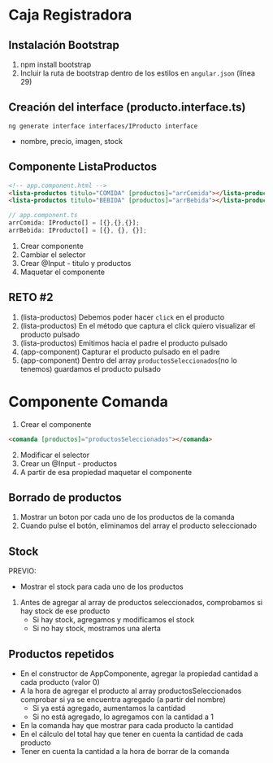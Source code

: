 # Caja Registradora

## Instalación Bootstrap

1. npm install bootstrap
2. Incluir la ruta de bootstrap dentro de los estilos en `angular.json` (línea 29)

## Creación del interface (producto.interface.ts)

```
ng generate interface interfaces/IProducto interface
```

- nombre, precio, imagen, stock

## Componente ListaProductos

```html
<!-- app.component.html -->
<lista-productos titulo="COMIDA" [productos]="arrComida"></lista-productos>
<lista-productos titulo="BEBIDA" [productos]="arrBebida"></lista-productos>
```

```js
// app.component.ts
arrComida: IProducto[] = [{},{},{}];
arrBebida: IProducto[] = [{}, {}, {}];
```

1. Crear componente
2. Cambiar el selector
3. Crear @Input - titulo y productos
4. Maquetar el componente

## RETO #2

1. (lista-productos) Debemos poder hacer `click` en el producto
2. (lista-productos) En el método que captura el click quiero visualizar el producto pulsado
3. (lista-productos) Emitimos hacia el padre el producto pulsado
4. (app-component) Capturar el producto pulsado en el padre
5. (app-component) Dentro del array `productosSeleccionados`(no lo tenemos) guardamos el producto pulsado

# Componente Comanda

1. Crear el componente

```html
<comanda [productos]="productosSeleccionados"></comanda>
```

2. Modificar el selector
3. Crear un @Input - productos
4. A partir de esa propiedad maquetar el componente

## Borrado de productos

1. Mostrar un boton por cada uno de los productos de la comanda
2. Cuando pulse el botón, eliminamos del array el producto seleccionado

## Stock

PREVIO:
- Mostrar el stock para cada uno de los productos

1. Antes de agregar al array de productos seleccionados, comprobamos si hay stock de ese producto
    - Si hay stock, agregamos y modificamos el stock
    - Si no hay stock, mostramos una alerta

## Productos repetidos

- En el constructor de AppComponente, agregar la propiedad cantidad a cada producto (valor 0)
- A la hora de agregar el producto al array productosSeleccionados comprobar si ya se encuentra agregado (a partir del nombre)
    - Si ya está agregado, aumentamos la cantidad
    - Si no está agregado, lo agregamos con la cantidad a 1
- En la comanda hay que mostrar para cada producto la cantidad
- En el cálculo del total hay que tener en cuenta la cantidad de cada producto
- Tener en cuenta la cantidad a la hora de borrar de la comanda